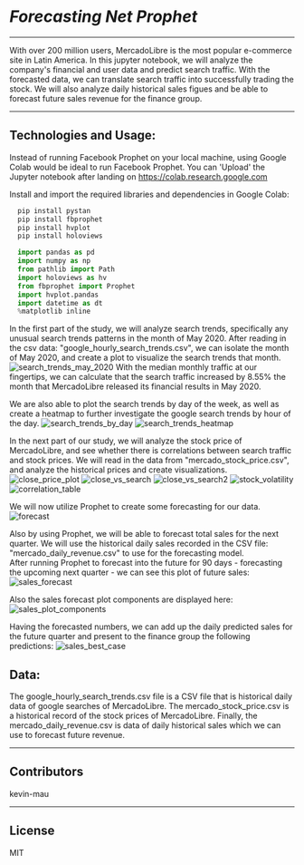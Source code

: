 # *Forecasting Net Prophet*
---
With over 200 million users, MercadoLibre is the most popular e-commerce site in Latin America.
In this jupyter notebook, we will analyze the company's financial and user data and predict search
traffic.  With the forecasted data, we can translate search traffic into successfully trading the 
stock.  We will also analyze daily historical sales figues and be able to forecast future sales 
revenue for the finance group.

---
## Technologies and Usage:

Instead of running Facebook Prophet on your local machine, using Google Colab would be ideal to
run Facebook Prophet.  You can 'Upload' the Jupyter notebook after landing on https://colab.research.google.com

Install and import the required libraries and dependencies in Google Colab:
```python
  pip install pystan
  pip install fbprophet
  pip install hvplot
  pip install holoviews 

  import pandas as pd
  import numpy as np
  from pathlib import Path
  import holoviews as hv
  from fbprophet import Prophet
  import hvplot.pandas
  import datetime as dt
  %matplotlib inline  
```

In the first part of the study, we will analyze search trends, specifically any unusual search trends
patterns in the month of May 2020.  After reading in the csv data: "google_hourly_search_trends.csv", we can
isolate the month of May 2020, and create a plot to visualize the search trends that month.
![search_trends_may_2020](https://github.com/kevin-mau/forecasting_net_prophet/blob/main/Resources/search_trends_may_2020.png?raw=true)
With the median monthly traffic at our fingertips, we can calculate that the search traffic increased
by 8.55% the month that MercadoLibre released its financial results in May 2020.

We are also able to plot the search trends by day of the week, as well as create a heatmap to further 
investigate the google search trends by hour of the day.
![search_trends_by_day](https://github.com/kevin-mau/forecasting_net_prophet/blob/main/Resources/search_trends_by_day.png?raw=true)
![search_trends_heatmap](https://github.com/kevin-mau/forecasting_net_prophet/blob/main/Resources/search_trends_heatmap.png?raw=true)

In the next part of our study, we will analyze the stock price of MercadoLibre, and see whether there is
correlations between search traffic and stock prices.  We will read in the data from "mercado_stock_price.csv", and
analyze the historical prices and create visualizations.
![close_price_plot](https://github.com/kevin-mau/forecasting_net_prophet/blob/main/Resources/close_price_plot.png?raw=true)
![close_vs_search](https://github.com/kevin-mau/forecasting_net_prophet/blob/main/Resources/close_vs_search.png?raw=true)
![close_vs_search2](https://github.com/kevin-mau/forecasting_net_prophet/blob/main/Resources/close_vs_search2.png?raw=true)
![stock_volatility](https://github.com/kevin-mau/forecasting_net_prophet/blob/main/Resources/stock_volatility.png?raw=true)
![correlation_table](https://github.com/kevin-mau/forecasting_net_prophet/blob/main/Resources/correlation_table.png?raw=true)

We will now utilize Prophet to create some forecasting for our data.
![forecast](https://github.com/kevin-mau/forecasting_net_prophet/blob/main/Resources/forecast.png?raw=true)

Also by using Prophet, we will be able to forecast total sales for the next quarter.  We will use the historical daily sales
recorded in the CSV file: "mercado_daily_revenue.csv" to use for the forecasting model.  
After running Prophet to forecast into the future for 90 days - forecasting the upcoming next quarter - we can see this plot
of future sales:
![sales_forecast](https://github.com/kevin-mau/forecasting_net_prophet/blob/main/Resources/sales_forecast.png?raw=true)

Also the sales forecast plot components are displayed here:
![sales_plot_components](https://github.com/kevin-mau/forecasting_net_prophet/blob/main/Resources/sales_plot_components.png?raw=true)

Having the forecasted numbers, we can add up the daily predicted sales for the future quarter and present to the finance
group the following predictions:
![sales_best_case](https://github.com/kevin-mau/forecasting_net_prophet/blob/main/Resources/sales_best_case.png?raw=true)

## Data:

The google_hourly_search_trends.csv file is a CSV file that is historical daily data of google searches of
MercadoLibre.  The mercado_stock_price.csv is a historical record of the stock prices of MercadoLibre.  Finally,
the mercado_daily_revenue.csv is data of daily historical sales which we can use to forecast future revenue.

---

## Contributors

kevin-mau

---

## License

MIT